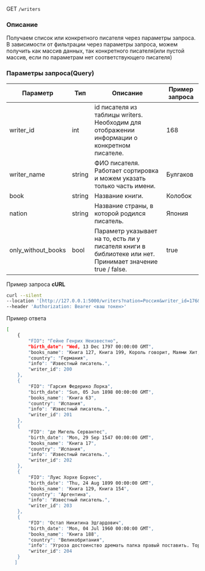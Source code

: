GET `/writers`

### Описание

Получаем список или конкретного писателя через параметры запроса. В зависимости от фильтрации через параметры запроса, можем получить как массив данных, так конкретного писателя(или пустой массив, если по параметрам нет соответствующего писателя)

### Параметры запроса(Query)

| Параметр | Тип | Описание | Пример запроса |
| --- | --- | --- | --- |
| writer_id | int | id писателя из таблицы writers. Необходим для отображении информации о конкретном писателе.  | 168 |
| writer_name | string | ФИО писателя. Работает сортировка и можем указать только часть имени. | Булгаков |
| book | string | Название книги.  | Колобок |
| nation | string | Название страны, в которой родился писатель. | Япония |
| only_without_books | bool | Параметр указывает на то, есть ли у писателя книги в библиотеке или нет. Принимает значение true / false.  | true |

Пример запроса **cURL**

```bash
curl --silent 
--location '[http://127.0.0.1:5000/writers?nation=Россия&writer_id=176&writer_name=Булгаков&book=Книга&only_without_books=true](http://127.0.0.1:5000/writers?nation=%D0%A0%D0%BE%D1%81%D1%81%D0%B8%D1%8F&writer_id=176&writer_name=%D0%91%D1%83%D0%BB%D0%B3%D0%B0%D0%BA%D0%BE%D0%B2&book=%D0%9A%D0%BD%D0%B8%D0%B3%D0%B0&only_without_books=true)' `
--header 'Authorization: Bearer <ваш токен>'
```

Пример ответа

```bash
[
    {
        "FIO": "Гейне Генрих Неизвестно",
        "birth_date": "Wed, 13 Dec 1797 00:00:00 GMT",
        "books_name": "Книга 127, Книга 199, Король говорит, Маями Хит, Маями Хит, Маями Хит, Маями Хит",
        "country": "Германия",
        "info": "Известный писатель.",
        "writer_id": 200
    },
    {
        "FIO": "Гарсия Федерико Лорка",
        "birth_date": "Sun, 05 Jun 1898 00:00:00 GMT",
        "books_name": "Книга 63",
        "country": "Испания",
        "info": "Известный писатель.",
        "writer_id": 201
    },
    {
        "FIO": "де Мигель Сервантес",
        "birth_date": "Mon, 29 Sep 1547 00:00:00 GMT",
        "books_name": "Книга 17",
        "country": "Испания",
        "info": "Известный писатель.",
        "writer_id": 202
    },
    {
        "FIO": "Луис Хорхе Борхес",
        "birth_date": "Thu, 24 Aug 1899 00:00:00 GMT",
        "books_name": "Книга 129, Книга 154",
        "country": "Аргентина",
        "info": "Известный писатель.",
        "writer_id": 203
    },
    {
        "FIO": "Остап Никитина Эдгардович",
        "birth_date": "Mon, 04 Jul 1960 00:00:00 GMT",
        "books_name": "Книга 188",
        "country": "Великобритания",
        "info": "Угроза достоинство дремать палка правый поставить. Торопливый поговорить присесть тревога приходить холодно пробовать.",
        "writer_id": 204
    }
   ]
```